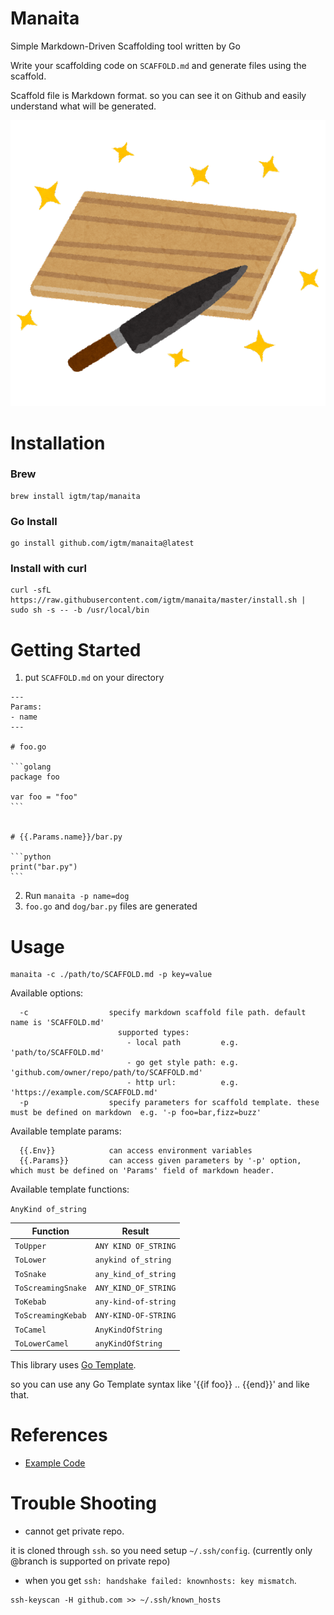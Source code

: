 # Manaita

Simple Markdown-Driven Scaffolding tool written by Go

Write your scaffolding code on `SCAFFOLD.md` and generate files using the scaffold.

Scaffold file is Markdown format. so you can see it on Github and easily understand what will be generated.

![manaita](./docs/manaita.png "manaita")

# Installation

### Brew

```shell
brew install igtm/tap/manaita
```

### Go Install

```shell
go install github.com/igtm/manaita@latest
```

### Install with curl

```shell
curl -sfL https://raw.githubusercontent.com/igtm/manaita/master/install.sh | sudo sh -s -- -b /usr/local/bin
```

# Getting Started

1. put `SCAFFOLD.md` on your directory

````
---
Params:
- name
---

# foo.go

```golang
package foo

var foo = "foo"
```


# {{.Params.name}}/bar.py

```python
print("bar.py")
```
````


2. Run `manaita -p name=dog`
3. `foo.go` and `dog/bar.py` files are generated

# Usage

```shell
manaita -c ./path/to/SCAFFOLD.md -p key=value
```

Available options:

```
  -c                  specify markdown scaffold file path. default name is 'SCAFFOLD.md'
                        supported types:
                          - local path         e.g. 'path/to/SCAFFOLD.md'
                          - go get style path: e.g. 'github.com/owner/repo/path/to/SCAFFOLD.md'
                          - http url:          e.g. 'https://example.com/SCAFFOLD.md'
  -p                  specify parameters for scaffold template. these must be defined on markdown  e.g. '-p foo=bar,fizz=buzz'
```

Available template params:

```
  {{.Env}}            can access environment variables
  {{.Params}}         can access given parameters by '-p' option, which must be defined on 'Params' field of markdown header.
```

Available template functions:

`AnyKind of_string`

| Function           | Result               |
|--------------------|----------------------|
| `ToUpper`          | `ANY KIND OF_STRING` |
| `ToLower`          | `anykind of_string`  |
| `ToSnake`          | `any_kind_of_string` |
| `ToScreamingSnake` | `ANY_KIND_OF_STRING` |
| `ToKebab`          | `any-kind-of-string` |
| `ToScreamingKebab` | `ANY-KIND-OF-STRING` |
| `ToCamel`          | `AnyKindOfString`    |
| `ToLowerCamel`     | `anyKindOfString`    |

This library uses [Go Template](https://pkg.go.dev/text/template).

so you can use any Go Template syntax like '{{if foo}} .. {{end}}' and like that.

# References

- [Example Code](./example)

# Trouble Shooting

- cannot get private repo.

it is cloned through `ssh`. so you need setup `~/.ssh/config`.
(currently only @branch is supported on private repo)

- when you get `ssh: handshake failed: knownhosts: key mismatch`.

```shell
ssh-keyscan -H github.com >> ~/.ssh/known_hosts
```
